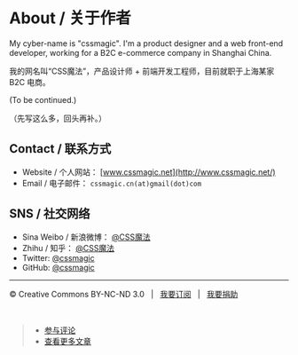 # About / 关于作者

My cyber-name is "cssmagic". I'm a product designer and a web front-end developer, working for a B2C e-commerce company in Shanghai China.

我的网名叫“CSS魔法”，产品设计师 + 前端开发工程师，目前就职于上海某家 B2C 电商。

(To be continued.)

（先写这么多，回头再补。）

## Contact / 联系方式

* Website / 个人网站： [www.cssmagic.net](http://www.cssmagic.net/)
* Email / 电子邮件： `cssmagic.cn(at)gmail(dot)com`

## SNS / 社交网络

* Sina Weibo / 新浪微博： [@CSS魔法](http://weibo.com/cssmagic)
* Zhihu / 知乎： [@CSS魔法](http://www.zhihu.com/people/cssmagic)
* Twitter: [@cssmagic](https://twitter.com/cssmagic)
* GitHub: [@cssmagic](https://github.com/cssmagic)

***

&copy; Creative Commons BY-NC-ND 3.0 &nbsp; | &nbsp; [我要订阅](http://www.cssmagic.net/blog/subscribe) &nbsp; | &nbsp; [我要捐助](http://www.cssmagic.net/blog/donate)

&nbsp;
> * [参与评论](https://github.com/cssmagic/blog/issues/9)
> * [查看更多文章](https://github.com/cssmagic/blog/issues?state=open)

